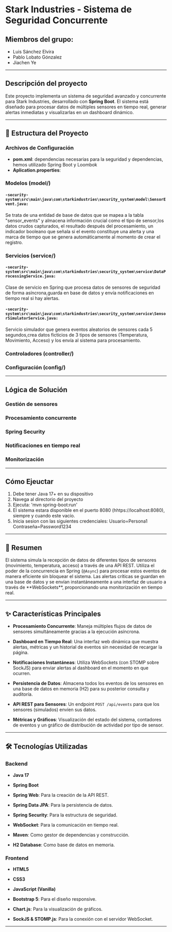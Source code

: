 # Stark Industries - Sistema de Seguridad Concurrente

## Miembros del grupo:
- Luis Sánchez Elvira
- Pablo Lobato Gónzalez
- Jiachen Ye

---

## Descripción del proyecto
Este proyecto implementa un sistema de seguridad avanzado y concurrente para Stark Industries, desarrollado con **Spring Boot**. El sistema está diseñado para procesar datos de múltiples sensores en tiempo real, generar alertas inmediatas y visualizarlas en un dashboard dinámico.

---

## 📂 Estructura del Proyecto

### Archivos de Configuración
- **pom.xml**: dependencias necesarias para la seguridad y dependencias, hemos utilizado Spring Boot y Loombok
- **Aplication.properties**:

### Modelos (model/) 
#### `-security-system\src\main\java\com\starkindustries\security_system\model\SensorEvent.java:`
 Se trata de una entidad de base de datos que se mapea a la tabla "sensor_events" y almacena información crucial como el tipo de sensor,los datos crudos capturados, el resultado después del procesamiento, un indicador booleano que señala si el evento constituye una alerta y una marca de tiempo que se genera automáticamente al momento de crear el registro.

### Servicios (service/)
#### `-security-system\src\main\java\com\starkindustries\security_system\service\DataProcessingService.java:`
 Clase de servicio en Spring que procesa datos de sensores de seguridad de forma asíncrona,guarda en base de datos y envía notificaciones en tiempo real si hay alertas.
#### `-security-system\src\main\java\com\starkindustries\security_system\service\SensorSimulatorService.java:`
 Servicio simulador que genera eventos aleatorios de sensores cada 5 segundos,crea datos ficticios de 3 tipos de sensores (Temperatura, Movimiento, Acceso) y los envía al sistema para procesamiento.



### Controladores (controller/)

### Configuración (config/)

---

## Lógica de Solución
### Gestión de sensores
### Procesamiento concurrente
### Spring Security
### Notificaciones en tiempo real
### Monitorización

---

## Cómo Ejeuctar
1. Debe tener Java 17+ en su dispositivo
2. Navega al directorio del proyecto
3. Ejecuta: 'mvn spring-boot:run'
4. El sistema estara disponible en el puerto 8080 (hhtps://localhost:8080), siempre y cuando este vacío. 
5. Inicia sesion con las siguientes credenciales:  Usuario=Persona1    Contraseña=Password1234
---

## 📜 Resumen



El sistema simula la recepción de datos de diferentes tipos de sensores (movimiento, temperatura, acceso) a través de una API REST. Utiliza el poder de la concurrencia en Spring (`@Async`) para procesar estos eventos de manera eficiente sin bloquear el sistema. Las alertas críticas se guardan en una base de datos y se envían instantáneamente a una interfaz de usuario a través de \*\*WebSockets\*\*, proporcionando una monitorización en tiempo real.



---



## ✨ Características Principales



* **Procesamiento Concurrente**: Maneja múltiples flujos de datos de sensores simultáneamente gracias a la ejecución asíncrona.

* **Dashboard en Tiempo Real**: Una interfaz web dinámica que muestra alertas, métricas y un historial de eventos sin necesidad de recargar la página.

* **Notificaciones Instantáneas**: Utiliza WebSockets (con STOMP sobre SockJS) para enviar alertas al dashboard en el momento en que ocurren.

* **Persistencia de Datos**: Almacena todos los eventos de los sensores en una base de datos en memoria (H2) para su posterior consulta y auditoría.

* **API REST para Sensores**: Un endpoint `POST /api/events` para que los sensores (simulados) envíen sus datos.

* **Métricas y Gráficos**: Visualización del estado del sistema, contadores de eventos y un gráfico de distribución de actividad por tipo de sensor.



---



## 🛠️ Tecnologías Utilizadas



### Backend

* **Java 17**

* **Spring Boot**

* **Spring Web**: Para la creación de la API REST.

* **Spring Data JPA**: Para la persistencia de datos.

* **Spring Security**: Para la estructura de seguridad.

* **WebSocket**: Para la comunicación en tiempo real.

* **Maven**: Como gestor de dependencias y construcción.

* **H2 Database**: Como base de datos en memoria.



### Frontend

* **HTML5**

* **CSS3**

* **JavaScript (Vanilla)**

* **Bootstrap 5**: Para el diseño responsive.

* **Chart.js**: Para la visualización de gráficos.

* **SockJS \& STOMP.js**: Para la conexión con el servidor WebSocket.



---




